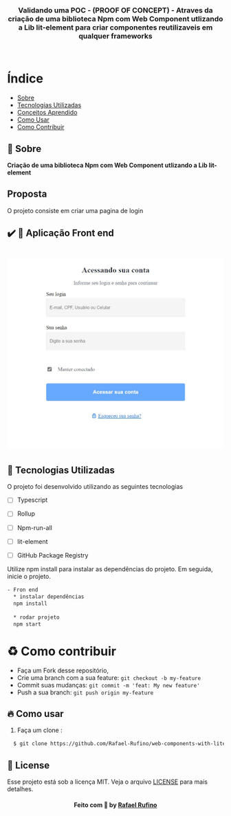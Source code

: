 
<h3 align="center">
    <br><br>
    <b>Validando uma POC - (PROOF OF CONCEPT) - Atraves da criação de uma biblioteca Npm com Web Component utlizando a Lib lit-element para criar componentes reutilizaveis em qualquer frameworks</b>  
    <br>
</h3>
<br>

# Índice

- [Sobre](#sobre)
- [Tecnologias Utilizadas](#tecnologias-utilizadas)
- [Conceitos Aprendido](#conceito-aprendido)
- [Como Usar](#como-usar)
- [Como Contribuir](#como-contribuir)


## :bookmark: Sobre
<strong>Criação de uma biblioteca Npm com Web Component utlizando a Lib lit-element</strong> 

## Proposta

O projeto consiste em criar uma pagina de login

## :heavy_check_mark: :iphone: Aplicação Front end

<h1 align="center">
    <img alt="home" src="./.github/login.jpeg" width="900px">
</h1>

<a id="tecnologias-utilizadas"></a>

## :rocket: Tecnologias Utilizadas

O projeto foi desenvolvido utilizando as seguintes tecnologias

- [ ] Typescript
- [ ] Rollup
- [ ] Npm-run-all
- [ ] lit-element
- [ ] GitHub Package Registry


<p> Utilize npm install para instalar as dependências do projeto. Em seguida, inicie o projeto.</p>

```
- Fron end
  * instalar dependências
  npm install

  * rodar projeto
  npm start

```
<a id="como-contribuir"></a>


# :recycle: Como contribuir

- Faça um Fork desse repositório,
- Crie uma branch com a sua feature: `git checkout -b my-feature`
- Commit suas mudanças: `git commit -m 'feat: My new feature'`
- Push a sua branch: `git push origin my-feature`

<a id="como-usar"></a>
## :fire: Como usar

1. Faça um clone :

```sh
  $ git clone https://github.com/Rafael-Rufino/web-components-with-litelement-publish-in-npm
```
## :memo: License

Esse projeto está sob a licença MIT. Veja o arquivo [LICENSE](LICENSE.md) para mais detalhes.


<h4 align="center">
    Feito com 💜 by <a href="https://portfolio-rafael-rufino.vercel.app/" target="_blank">Rafael Rufino</a>
</h4>
